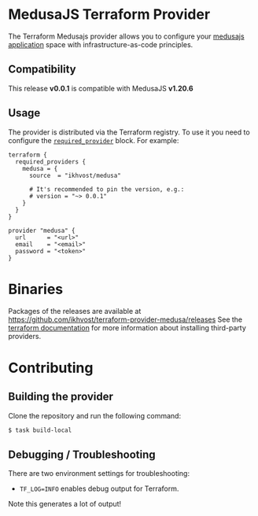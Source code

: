 # MedusaJS Terraform Provider

The Terraform Medusajs provider allows you to configure your
[medusajs application](https://medusajs.com/) space with infrastructure-as-code
principles.

## Compatibility
This release **v0.0.1** is compatible with MedusaJS **v1.20.6**

## Usage

The provider is distributed via the Terraform registry. To use it you need to configure
the [`required_provider`](https://www.terraform.io/language/providers/requirements#requiring-providers) block. For example:

```hcl
terraform {
  required_providers {
    medusa = {
      source  = "ikhvost/medusa"

      # It's recommended to pin the version, e.g.:
      # version = "~> 0.0.1"
    }
  }
}

provider "medusa" {
  url      = "<url>"
  email    = "<email>"
  password = "<token>"
}
```

# Binaries

Packages of the releases are available at https://github.com/ikhvost/terraform-provider-medusa/releases 
See the [terraform documentation](https://www.terraform.io/docs/configuration/providers.html#third-party-plugins)
for more information about installing third-party providers.

# Contributing

## Building the provider

Clone the repository and run the following command:

```sh
$ task build-local
```

## Debugging / Troubleshooting

There are two environment settings for troubleshooting:

- `TF_LOG=INFO` enables debug output for Terraform.

Note this generates a lot of output!
